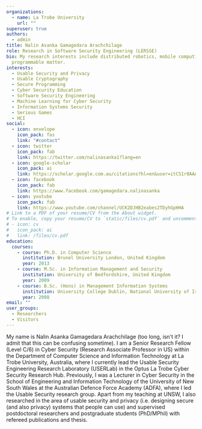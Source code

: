 ```yaml
---
organizations:
  - name: La Trobe University
    url: ""
superuser: true
authors:
  - admin
title: Nalin Asanka Gamagedara Arachchilage
role: Research in Software Security Engineering (LERSSE)
bio: My research interests include distributed robotics, mobile computing and
  programmable matter.
interests:
  - Usable Security and Privacy
  - Usable Cryptography
  - Secure Programming
  - Cyber Security Education
  - Software Security Engineering
  - Machine Learning for Cyber Security
  - Information Systems Security
  - Serious Games
  - HCI
social:
  - icon: envelope
    icon_pack: fas
    link: "#contact"
  - icon: twitter
    icon_pack: fab
    link: https://twitter.com/nalinasanka1?lang=en
  - icon: google-scholar
    icon_pack: ai
    link: https://scholar.google.com.au/citations?hl=en&user=itCS1r0AAAAJ
  - icon: facebook
    icon_pack: fab
    link: https://www.facebook.com/gamagedara.nalinasanka
  - icon: youtube
    icon_pack: fab
    link: https://www.youtube.com/channel/UCK2DJHB2eabes2TDyhGpHHA
# Link to a PDF of your resume/CV from the About widget.
# To enable, copy your resume/CV to `static/files/cv.pdf` and uncomment the lines below.
# - icon: cv
#   icon_pack: ai
#   link: /files/cv.pdf
education:
  courses:
    - course: Ph.D. in Computer Science
      institution: Brunel University London, United Kingdom
      year: 2013
    - course: M.Sc. in Information Management and Security
      institution: University of Bedfordshire, United Kingdom
      year: 2009
    - course: B.Sc. (Hons) in Management Information Systems
      institution: University College Dublin, National University of Ireland, Ireland
      year: 2008
email: ""
user_groups:
  - Researchers
  - Visitors
---
```

My name is Nalin Asanka Gamagedara Arachchilage (too long, isn't it? I admit that this can be confusing sometime). I am a Senior Research Fellow (Level C/6) in Cyber Security (Research Associate Professor in US) within the Department of Computer Science and Information Technology at La Trobe University, Australia, where I currently lead the Usable Security Engineering Research Laboratory (USERLab) in the Optus La Trobe Cyber Security Research Hub. Previously, I was a Lecturer in Cyber Security in the School of Engineering and Information Technology of the University of New South Wales at the Australian Defence Force Academy (ADFA), where I led the Usable Security research group. Apart from my teaching at UNSW, I also researched in the area of usable security and privacy (i.e. designing secure (and also privacy) systems that people can use) and supervised postdoctoral researchers and postgraduate students (PhD/MPhil) with refereed publications and thesis.
